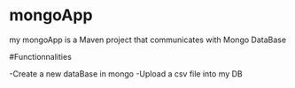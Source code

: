 # mongoApp

my mongoApp is a Maven project that communicates with Mongo DataBase 

#Functionnalities 

-Create a new dataBase in mongo
-Upload a csv file into my DB 
